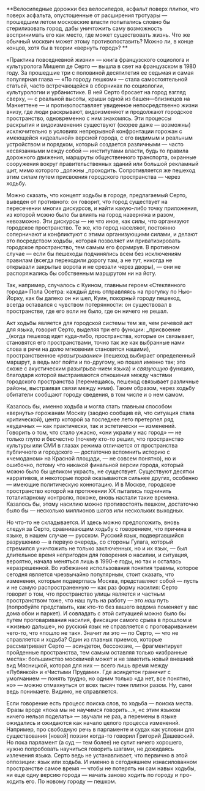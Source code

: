 **Велосипедные дорожки без велосипедов, асфальт поверх плитки, что поверх асфальта, опустошенные от расширения тротуары — прошедшим летом московские власти попытались словно бы стерилизовать город, дабы уничтожить саму возможность воспринимать его как место, где может существовать жизнь. Что же обычный москвич может этому противопоставить? Можно ли, в конце концов, хотя бы в теории «вернуть город»? **

«Практика повседневной жизни» — книга французского социолога и культуролога Мишеля де Серто — вышла в свет на французском в 1980 году. За прошедшие три с половиной десятилетия ее седьмая и самая популярная глава — «По городу пешком» — стала самостоятельной статьей, часто встречающейся в сборниках по социологии, культурологии и урбанистике. В ней Серто бросает на город взгляд сверху, — с реальной высоты, крыши одной из башен—близнецов на Манхеттене — и противопоставляет увиденное непосредственно жизни внизу, где люди раскрывают, видоизменяют и продолжают городское пространство, одновременно с ним знакомясь. Эти процессы раскрытия и видоизменения существуют (скорее даже — возможны) исключительно в условиях непрерывной конфронтации горожан с имеющейся «идеальной» версией города, с его видимым и реальным устройством и порядком, который создается различными — часто несвязанными между собой — институтами власти, будь то правила дорожного движения, маршруты общественного транспорта, охранные сооружения вокруг правительственных зданий или большой рекламный щит, мимо которого _должны _проходить. Сопротивляется же пешеход этим силам путем присвоения городского пространства — через ходьбу.

Можно сказать, что концепт ходьбы в городе, предлагаемый Серто, выведен от противного: он говорит, что город существует на пересечении многих дискурсов, и найти какую-либо точку приложения, из которой можно было бы влиять на город наверняка и разом, невозможно. Эти дискурсы — не что иное, как силы, что организуют городское пространство. Те же, кто город населяют, постоянно соперничают и конфликтуют с этими организующими силами, и делают это посредством ходьбы, которая позволяет им приватизировать городское пространство, тем самым его формируя. В противном случае — если бы пешеходы подчинялись всем без исключениям правилам (всегда переходили дорогу там, а не тут, никогда не открывали закрытые ворота и не срезали через дворы), — они не распоряжались бы собственным маршрутом ни на йоту. 

Так, например, случалось с Куином, главным героем «Стеклянного города» Пола Осетра: каждый день отправляясь на прогулку по Нью-Йорку, как бы далеко он ни шел, Куин, покорный городу пешеход, всегда оставался с чувством потерянности: он существовал в пространстве, где его воли не было, где он ничего не решал. 

Акт ходьбы является для городской системы тем же, чем речевой акт для языка, говорит Серто, выделяя три его функции: _присвоение _(когда пешеход идет куда-либо, пространства, которые он связывает, становятся его пространствами, точно так же как выбранные нами слова в речи на долю мгновения становятся нашими), пространственное _«разыгрывание»_ (пешеход выбирает определенный маршрут, а ведь мог пойти и по-другому, но пошел именно так; это схоже с акустическим разыгрыва-нием языка) и _связующую_ функцию, благодаря которой выстраиваются отношения между частями городского пространства (перемещаясь, пешеход связывает различные районы, выстраивая связи между ними). Таким образом, через ходьбу обитатели сообщают городу сведения, в том числе и о нем самом. 

Казалось бы, именно ходьба и могла стать главным способом «вернуть» горожанам Москву (заодно сообщив ей, что ситуация стала критической), центр которой за последнее лето претерпел ряд неудачных — как практически, так и эстетически — изменений. Говорить о том, что стало ужасно, «они украли у нас город» — не только глупо и бесчестно (почему кто-то решил, что пространство культуры или СМИ в глазах режима отличается от пространства публичного и городского — достаточно вспомнить историю с «чемоданом» на Красной площади, — не совсем понятно), но и ошибочно, потому что никакой финальной версии города, который можно было бы целиком украсть, не существует. Существуют десятки нарративов, и некоторые порой оказываются сильнее других, особенно — имеющие политическую коннотацию. И в Москве, городское пространство которой на протяжении ХХ пытались подчинить тоталитарному контролю, похоже, вновь настали такие времена. Казалось бы, этому насилию можно противостоять пешком, достаточно было бы — несколько миллионов шагов или нескольких выходных. 

Но что-то не складывается. И здесь можно предположить, вновь следуя за Серто, сравнивающим ходьбу с говорением, что причина в языке, в нашем случае — русском. Русский язык, подвергавшийся разрушению — в первую очередь, со стороны Гулага, который стремился уничтожить не только заключенных, но и их язык, — был длительное время непригоден для говорения о насилии, и ситуация, вероятно, начала меняться лишь в 1990-е годы, но так и осталась неразрешенной. Во избежание использования понятия травмы, которое сегодня является чрезвычайно популярным, стоит сказать, что изменения, которым подверглась Москва, представляют собой — пусть и не самую распространенную — как раз форму насилия: Серто говорит о том, что пространство улицы является и частным пространством тоже, что наш путь на работу — это _наш_ путь (попробуйте представить, как кто-то без вашего ведома поменяет у вас дома обои и паркет). И совладать с этой ситуацией можно было бы путем проговаривания насилия, фиксации самого срыва в прошлом и «жизнью дальше», но русский язык не справляется с проговариванием чего-то, что «пошло не так». Значит ли это — по Серто, — что не справляется и ходьба? Один из главных приемов, которые рассматривает Серто — асиндетон, бессоюзие, — фрагментирует пройденные пространства, тем самым оставляя только «избранные места»: большинство москвичей может и не заметить новый внешний вид Мясницкой, которая для них — всего лишь время между «Лубянкой» и «Чистыми Прудами». Где асиндетон граничит с умолчанием — понять трудно, но одним только «да нет, все понятно, но» — можно отмахнуться от всех тысяч тонн плитки разом. Ну, сами ведь понимаете. Видимо, не справляется. 

Если говорение есть процесс поиска слов, то ходьба — поиска места. Фразы вроде «пока мы не научимся говорить…», «с этим языком ничего нельзя поделать» — звучали не раз, а перемены в языке ожидались и ожидаются как начало целого процесса изменений. Например, про свободную речь в парламенте и судах как условии для существования [новой] поэзии когда-то говорил Григорий Дашевский. Но пока парламент (а суд — тем более) не сулит ничего хорошего, нужно попробовать научиться говорить шагами, не дожидаясь излечения языка. Серто ведь не устанавливает, что первично в этой оппозиции: язык или ходьба. И именно в сегодняшнем изнасилованном пространстве самое время — чтобы не потерять ни сам навык ходьбы, ни еще одну версию города — начать заново ходить по городу и про-ходить его. По новому городу — пешком.
